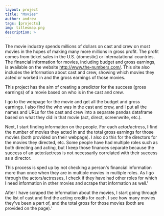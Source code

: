 ```yaml
---
layout: project
title: "Movies"
author: andrew
tags: [projects]
img: titlesmap.png
description: >
---
```



The movie industry spends millions of dollars on cast and crew on most movies in the hopes of making many more millions in gross profit.  The profit comes from ticket sales in the U.S. (domestic) or internatational countries.  The financial information for movies, including budget and gross earnings, is available on the website http://www.the-numbers.com/.  This site also includes the information about cast and crew, showing which movies they acted or worked in and the gross earnings of those movies.  

This project has the aim of creating a predictor for the success (gross earnings) of a movie based on who is in the cast and crew.


I go to the webpage for the movie and get all the budget and gross earnings.  I also find the who was in the cast and crew, and I put all the names and URLs for the cast and crew into a separate pandas dataframe based on what they did in that movie (act, direct, screenwrite, etc.).

Next, I start finding information on the people.  For each actor/actress, I find the number of movies they acted in and the total gross earnings for those movies (both provided on their webpage).  I also do this for the directors for the movies they directed, etc.  Some people have had multiple roles such as both directing and acting, but I keep those finances separate because the success of an actor/actress is not necessarily correlated with their success as a director.

This process is sped up by not checking a person's financial information more than once when they are in multiple movies in multiple roles.  As I go through the actors/actresses, I check if they have had other roles for which I need information in other movies and scrape that information as well.'

After I have scraped the information about the movies, I start going through the list of cast and find the acting credits for each.  I see how many movies they've been a part of, and the total gross for those movies (both are provided on the page).'
